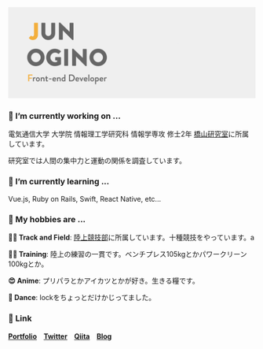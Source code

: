 ![header](https://github.com/Ogijun2018/Ogijun2018/blob/main/header.png?raw=true)

### 🔭 I’m currently working on ...
電気通信大学 大学院 情報理工学研究科 情報学専攻 修士2年
[橋山研究室](http://www2.media.is.uec.ac.jp/)に所属しています。

研究室では人間の集中力と運動の関係を調査しています。

### 🌱 I’m currently learning ...
Vue.js, Ruby on Rails, Swift, React Native, etc...

### 💪 My hobbies are ...
**🏃‍♂️ Track and Field**: [陸上競技部](https://uectf.jp/)に所属しています。十種競技をやっています。a

**🏋️‍♂️ Training**: 陸上の練習の一貫です。ベンチプレス105kgとかパワークリーン100kgとか。

**😍 Anime**: プリパラとかアイカツとかが好き。生きる糧です。

**🕺 Dance**: lockをちょっとだけかじってました。

### 📎 Link
**[Portfolio](https://junogino.work)　[Twitter](https://twitter.com/juginon)　[Qiita](https://qiita.com/juginon)　[Blog](https://ogijunchang.hatenablog.com/)**

<!--
**Ogijun2018/Ogijun2018** is a ✨ _special_ ✨ repository because its `README.md` (this file) appears on your GitHub profile.

Here are some ideas to get you started:

- 🔭 I’m currently working on ...
- 🌱 I’m currently learning ...
- 👯 I’m looking to collaborate on ...
- 🤔 I’m looking for help with ...
- 💬 Ask me about ...
- 📫 How to reach me: ...
- 😄 Pronouns: ...
- ⚡ Fun fact: ...
-->
